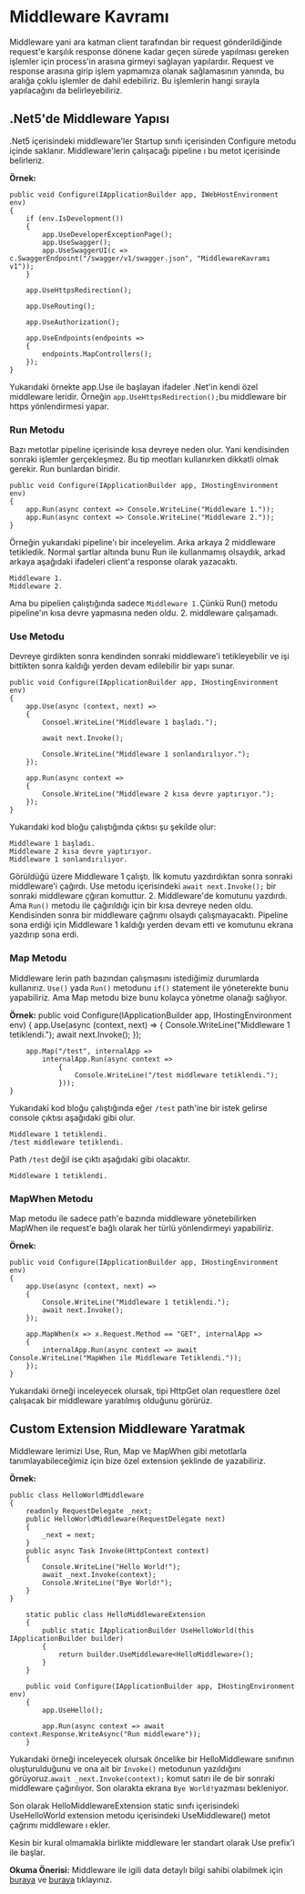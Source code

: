 # Middleware Kavramı
Middleware yani ara katman client tarafından bir request gönderildiğinde request'e karşılık response dönene kadar geçen sürede yapılması gereken işlemler için process'in arasına girmeyi sağlayan yapılardır. Request ve response arasına girip işlem yapmamıza olanak sağlamasının yanında, bu aralığa çoklu işlemler de dahil edebiliriz. Bu işlemlerin hangi sırayla yapılacağını da belirleyebiliriz.

## .Net5'de Middleware Yapısı
.Net5 içerisindeki middleware'ler Startup sınıfı içerisinden Configure metodu içinde saklanır. Middleware'lerin çalışacağı pipeline ı bu metot içerisinde belirleriz. 



**Örnek:** 

    public void Configure(IApplicationBuilder app, IWebHostEnvironment env)
    {
        if (env.IsDevelopment())
        {
            app.UseDeveloperExceptionPage();
            app.UseSwagger();
            app.UseSwaggerUI(c => c.SwaggerEndpoint("/swagger/v1/swagger.json", "MiddlewareKavramı v1"));
        }

        app.UseHttpsRedirection();

        app.UseRouting();

        app.UseAuthorization();

        app.UseEndpoints(endpoints =>
        {
            endpoints.MapControllers();
        });
    }

Yukarıdaki örnekte app.Use ile başlayan ifadeler .Net'in kendi özel middleware leridir. Örneğin `app.UseHttpsRedirection();`bu middleware bir https yönlendirmesi yapar. 

### Run Metodu

Bazı metotlar pipeline içerisinde kısa devreye neden olur. Yani kendisinden sonraki işlemler gerçekleşmez. Bu tip meotları kullanırken dikkatli olmak gerekir. Run bunlardan biridir. 

    public void Configure(IApplicationBuilder app, IHostingEnvironment env)
    {
        app.Run(async context => Console.WriteLine("Middleware 1."));
        app.Run(async context => Console.WriteLine("Middleware 2."));
    }

Örneğin yukarıdaki pipeline'ı bir inceleyelim. Arka arkaya 2 middleware tetikledik. Normal şartlar altında bunu Run ile kullanmamış olsaydık, arkad arkaya aşağıdaki ifadeleri client'a response olarak yazacaktı.

    Middleware 1. 
    Middleware 2.

Ama bu pipelien çalıştığında sadece `Middleware 1.`Çünkü  Run() metodu pipeline'ın kısa devre yapmasına neden oldu. 2. middleware çalışamadı.

### Use Metodu
Devreye girdikten sonra kendinden sonraki middleware'i tetikleyebilir ve işi bittikten sonra kaldığı yerden devam edilebilir bir yapı sunar. 

    public void Configure(IApplicationBuilder app, IHostingEnvironment env)
    {
        app.Use(async (context, next) =>
        {
            Consoel.WriteLine("Middleware 1 başladı.");

            await next.Invoke();

            Console.WriteLine("Middleware 1 sonlandırılıyor.");
        });

        app.Run(async context =>
        {
            Console.WriteLine("Middleware 2 kısa devre yaptırıyor.");
        });
    }

Yukarıdaki kod bloğu çalıştığında çıktısı şu şekilde olur: 

    Middleware 1 başladı.
    Middleware 2 kısa devre yaptırıyor.
    Middleware 1 sonlandırılıyor.

Görüldüğü üzere Middleware 1 çalıştı. İlk komutu yazdırdıktan sonra sonraki middleware'i çağırdı. Use metodu içerisindeki  `await next.Invoke();` bir sonraki middleware çğıran komuttur. 2. Middleware'de komutunu yazdırdı. Ama `Run()` metodu ile çağırıldığı için bir kısa devreye neden oldu. Kendisinden sonra bir middleware çağrımı olsaydı çalışmayacaktı. Pipeline sona erdiği için Middleware 1 kaldığı yerden devam etti ve komutunu ekrana yazdırıp sona erdi.

### Map Metodu
Middleware lerin path bazından çalışmasını istediğimiz durumlarda kullanırız. `Use()` yada `Run()` metodunu `if()` statement ile yöneterekte bunu yapabiliriz. Ama Map metodu bize bunu kolayca yönetme olanağı sağlıyor.

**Örnek:**
    public void Configure(IApplicationBuilder app, IHostingEnvironment env)
    {
        app.Use(async (context, next) =>
        {
            Console.WriteLine("Middleware 1 tetiklendi.");
            await next.Invoke();
        });

        app.Map("/test", internalApp =>
            internalApp.Run(async context =>
                {
                    Console.WriteLine("/test middleware tetiklendi.");
                }));
    }

Yukarıdaki kod bloğu çalıştığında eğer `/test` path'ine bir istek gelirse console çıktısı aşağıdaki gibi olur.

    Middleware 1 tetiklendi.
    /test middleware tetiklendi.

Path `/test` değil ise çıktı aşağıdaki gibi olacaktır. 

    Middleware 1 tetiklendi.

### MapWhen Metodu

Map metodu ile sadece path'e bazında middleware yönetebilirken MapWhen ile request'e bağlı olarak her türlü yönlendirmeyi yapabiliriz.

**Örnek:**

    public void Configure(IApplicationBuilder app, IHostingEnvironment env)
    {
        app.Use(async (context, next) =>
        {
            Console.WriteLine("Middleware 1 tetiklendi.");
            await next.Invoke();
        });
            
        app.MapWhen(x => x.Request.Method == "GET", internalApp =>
        {
            internalApp.Run(async context => await Console.WriteLine("MapWhen ile Middleware Tetiklendi."));
        });
    }

Yukarıdaki örneği inceleyecek olursak, tipi HttpGet olan requestlere özel çalışacak bir middleware yaratılmış olduğunu görürüz.

## Custom Extension Middleware Yaratmak

Middleware lerimizi Use, Run, Map ve MapWhen gibi metotlarla tanımlayabileceğimiz için bize özel extension şeklinde de yazabiliriz.

**Örnek:**

```
public class HelloWorldMiddleware
{
    readonly RequestDelegate _next;
    public HelloWorldMiddleware(RequestDelegate next)
    {
        _next = next;
    }
    public async Task Invoke(HttpContext context)
    {
        Console.WriteLine("Hello World!");
        await _next.Invoke(context);
        Console.WriteLine("Bye World!");
    }
}
```
```
    static public class HelloMiddlewareExtension
    {
        public static IApplicationBuilder UseHelloWorld(this IApplicationBuilder builder)
        {
            return builder.UseMiddleware<HelloMiddleware>();
        }
    }
````
```
    public void Configure(IApplicationBuilder app, IHostingEnvironment env)
    {
        app.UseHello();

        app.Run(async context => await context.Response.WriteAsync("Run middleware"));
    }
```
Yukarıdaki örneği inceleyecek olursak  öncelike bir HelloMiddleware sınıfının oluşturulduğunu ve ona ait bir `Invoke()` metodunun yazıldığını görüyoruz.`await _next.Invoke(context);` komut satırı ile de bir sonraki middleware çağırılıyor.
Son olarakta ekrana `Bye World!`yazması bekleniyor. 

Son olarak HelloMiddlewareExtension static sınıfı içerisindeki UseHelloWorld extension metodu içerisindeki UseMiddleware<HelloMiddleware>() metot çağrımı middleware ı ekler.

Kesin bir kural olmamakla birlikte middleware ler standart olarak Use prefix'i ile başlar. 

**Okuma Önerisi:** Middleware ile igili data detaylı bilgi sahibi olabilmek için [buraya](https://docs.microsoft.com/en-us/aspnet/core/fundamentals/middleware/?view=aspnetcore-5.0) ve [buraya](https://www.gencayyildiz.com/blog/asp-net-core-2de-middleware-yapisi-ve-kullanimi/) tıklayınız.





